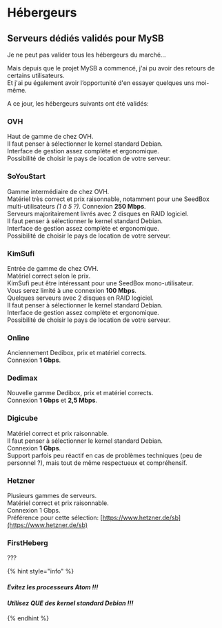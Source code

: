 # Hébergeurs

## Serveurs dédiés validés pour MySB

Je ne peut pas valider tous les hébergeurs du marché...

Mais depuis que le projet MySB a commencé, j'ai pu avoir des retours de certains utilisateurs.  
Et j'ai pu également avoir l’opportunité d'en essayer quelques uns moi-même.

A ce jour, les hébergeurs suivants ont été validés:

### OVH

Haut de gamme de chez OVH.  
Il faut penser à sélectionner le kernel standard Debian.  
Interface de gestion assez complète et ergonomique.  
Possibilité de choisir le pays de location de votre serveur.

### SoYouStart

Gamme intermédiaire de chez OVH.  
Matériel très correct et prix raisonnable, notamment pour une SeedBox multi-utilisateurs _\(1 à 5 ?\)_. Connexion **250 Mbps**.  
Serveurs majoritairement livrés avec 2 disques en RAID logiciel.  
Il faut penser à sélectionner le kernel standard Debian.  
Interface de gestion assez complète et ergonomique.  
Possibilité de choisir le pays de location de votre serveur.

### KimSufi

Entrée de gamme de chez OVH.  
Matériel correct selon le prix.  
KimSufi peut être intéressant pour une SeedBox mono-utilisateur.  
Vous serez limité à une connexion **100 Mbps**.  
Quelques serveurs avec 2 disques en RAID logiciel.  
Il faut penser à sélectionner le kernel standard Debian.  
Interface de gestion assez complète et ergonomique.  
Possibilité de choisir le pays de location de votre serveur.

### Online

Anciennement Dedibox, prix et matériel corrects.  
Connexion **1 Gbps**.

### Dedimax

Nouvelle gamme Dedibox, prix et matériel corrects.  
Connexion **1 Gbps** et **2,5 Mbps**.

### Digicube

Matériel correct et prix raisonnable.  
Il faut penser à sélectionner le kernel standard Debian.  
Connexion **1 Gbps**.  
Support parfois peu réactif en cas de problèmes techniques \(peu de personnel ?\), mais tout de même respectueux et compréhensif.

### Hetzner

Plusieurs gammes de serveurs.  
Matériel correct et prix raisonnable.  
Connexion 1 Gbps.  
Préférence pour cette sélection: [https://www.hetzner.de/sb](https://www.hetzner.de/sb)

### FirstHeberg

???



{% hint style="info" %}
#### _Evitez les processeurs **Atom** !!!_

#### _Utilisez **QUE** des **kernel standard** Debian !!!_
{% endhint %}



